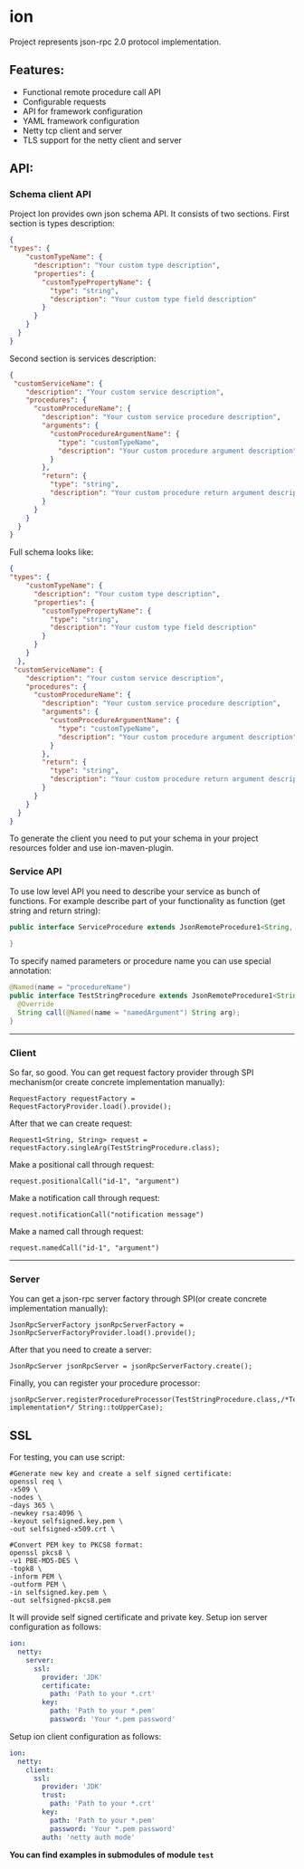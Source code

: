 # ion
Project represents json-rpc 2.0 protocol implementation.

## Features:
  * Functional remote procedure call API
  * Configurable requests
  * API for framework configuration
  * YAML framework configuration
  * Netty tcp client and server
  * TLS support for the netty client and server
  
## API:

### Schema client API
Project Ion provides own json schema API. It consists of two sections.
First section is types description:
```json
{
"types": {
    "customTypeName": {
      "description": "Your custom type description",
      "properties": {
        "customTypePropertyName": {
          "type": "string",
          "description": "Your custom type field description"
        }
      }
    }
  }
}
```
Second section is services description:
```json
{
 "customServiceName": {
    "description": "Your custom service description",
    "procedures": {
      "customProcedureName": {
        "description": "Your custom service procedure description",
        "arguments": {
          "customProcedureArgumentName": {
            "type": "customTypeName",
            "description": "Your custom procedure argument description"
          }
        },
        "return": {
          "type": "string",
          "description": "Your custom procedure return argument description"
        }
      }
    }
  }
}
```
Full schema looks like:
```json
{
"types": {
    "customTypeName": {
      "description": "Your custom type description",
      "properties": {
        "customTypePropertyName": {
          "type": "string",
          "description": "Your custom type field description"
        }
      }
    }
  },
 "customServiceName": {
    "description": "Your custom service description",
    "procedures": {
      "customProcedureName": {
        "description": "Your custom service procedure description",
        "arguments": {
          "customProcedureArgumentName": {
            "type": "customTypeName",
            "description": "Your custom procedure argument description"
          }
        },
        "return": {
          "type": "string",
          "description": "Your custom procedure return argument description"
        }
      }
    }
  }
}
```
To generate the client you need to put your schema in your project resources folder and use ion-maven-plugin.

### Service API
To use low level API you need to describe your service as bunch of functions. 
For example describe part of your functionality as function (get string and return string):
```java
public interface ServiceProcedure extends JsonRemoteProcedure1<String, String> {
 
}
```
To specify named parameters or procedure name you can use special annotation:
```java
@Named(name = "procedureName")
public interface TestStringProcedure extends JsonRemoteProcedure1<String, String> {
  @Override
  String call(@Named(name = "namedArgument") String arg);
}
```

---
### Client
So far, so good. You can get request factory provider through SPI mechanism(or create concrete implementation manually):
```
RequestFactory requestFactory = RequestFactoryProvider.load().provide();
```
After that we can create request:
```keytool -export -keystore mysslstore.jks -alias cert -file maanadev.org.cert
Request1<String, String> request = requestFactory.singleArg(TestStringProcedure.class);
```
Make a positional call through request:
```
request.positionalCall("id-1", "argument")
```
Make a notification call through request:
```
request.notificationCall("notification message")
```
Make a named call through request:
```
request.namedCall("id-1", "argument")
```
---
### Server
You can get a json-rpc server factory through SPI(or create concrete implementation manually):
```
JsonRpcServerFactory jsonRpcServerFactory = JsonRpcServerFactoryProvider.load().provide();
```
After that you need to create a server:
```
JsonRpcServer jsonRpcServer = jsonRpcServerFactory.create();
```
Finally, you can register your procedure processor:
```
jsonRpcServer.registerProcedureProcessor(TestStringProcedure.class,/*TestStringProcedure implementation*/ String::toUpperCase);
```

## SSL

For testing, you can use script: 
```shell script
#Generate new key and create a self signed certificate:
openssl req \
-x509 \
-nodes \
-days 365 \
-newkey rsa:4096 \
-keyout selfsigned.key.pem \
-out selfsigned-x509.crt \

#Convert PEM key to PKCS8 format:
openssl pkcs8 \
-v1 PBE-MD5-DES \
-topk8 \
-inform PEM \
-outform PEM \
-in selfsigned.key.pem \
-out selfsigned-pkcs8.pem
```
It will provide self signed certificate and private key. 
Setup ion server configuration as follows:
```yaml
ion:
  netty:
    server:
      ssl:
        provider: 'JDK'
        certificate:
          path: 'Path to your *.crt'
        key:
          path: 'Path to your *.pem'
          password: 'Your *.pem password'
```
Setup ion client configuration as follows:
```yaml
ion:
  netty:
    client:
      ssl:
        provider: 'JDK'
        trust:
          path: 'Path to your *.crt'
        key:
          path: 'Path to your *.pem'
          password: 'Your *.pem password'
        auth: 'netty auth mode'
```
**You can find examples in submodules of module `test`**